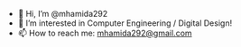 - 👋 Hi, I’m @mhamida292
- 👀 I’m interested in Computer Engineering / Digital Design!
- 📫 How to reach me: mhamida292@gmail.com 

<!---
mhamida292/mhamida292 is a ✨ special ✨ repository because its `README.md` (this file) appears on your GitHub profile.
You can click the Preview link to take a look at your changes.
--->
